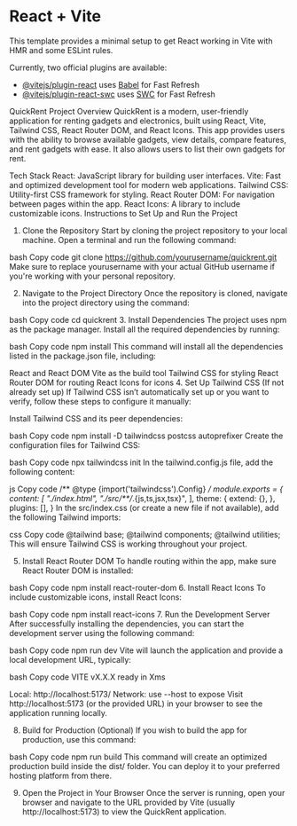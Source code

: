 # React + Vite

This template provides a minimal setup to get React working in Vite with HMR and some ESLint rules.

Currently, two official plugins are available:

- [@vitejs/plugin-react](https://github.com/vitejs/vite-plugin-react/blob/main/packages/plugin-react/README.md) uses [Babel](https://babeljs.io/) for Fast Refresh
- [@vitejs/plugin-react-swc](https://github.com/vitejs/vite-plugin-react-swc) uses [SWC](https://swc.rs/) for Fast Refresh


QuickRent
Project Overview
QuickRent is a modern, user-friendly application for renting gadgets and electronics, built using React, Vite, Tailwind CSS, React Router DOM, and React Icons. This app provides users with the ability to browse available gadgets, view details, compare features, and rent gadgets with ease. It also allows users to list their own gadgets for rent.

Tech Stack
React: JavaScript library for building user interfaces.
Vite: Fast and optimized development tool for modern web applications.
Tailwind CSS: Utility-first CSS framework for styling.
React Router DOM: For navigation between pages within the app.
React Icons: A library to include customizable icons.
Instructions to Set Up and Run the Project
1. Clone the Repository
Start by cloning the project repository to your local machine. Open a terminal and run the following command:

bash
Copy code
git clone https://github.com/yourusername/quickrent.git
Make sure to replace yourusername with your actual GitHub username if you're working with your personal repository.

2. Navigate to the Project Directory
Once the repository is cloned, navigate into the project directory using the command:

bash
Copy code
cd quickrent
3. Install Dependencies
The project uses npm as the package manager. Install all the required dependencies by running:

bash
Copy code
npm install
This command will install all the dependencies listed in the package.json file, including:

React and React DOM
Vite as the build tool
Tailwind CSS for styling
React Router DOM for routing
React Icons for icons
4. Set Up Tailwind CSS (If not already set up)
If Tailwind CSS isn’t automatically set up or you want to verify, follow these steps to configure it manually:

Install Tailwind CSS and its peer dependencies:

bash
Copy code
npm install -D tailwindcss postcss autoprefixer
Create the configuration files for Tailwind CSS:

bash
Copy code
npx tailwindcss init
In the tailwind.config.js file, add the following content:

js
Copy code
/** @type {import('tailwindcss').Config} */
module.exports = {
  content: [
    "./index.html",
    "./src/**/*.{js,ts,jsx,tsx}",
  ],
  theme: {
    extend: {},
  },
  plugins: [],
}
In the src/index.css (or create a new file if not available), add the following Tailwind imports:

css
Copy code
@tailwind base;
@tailwind components;
@tailwind utilities;
This will ensure Tailwind CSS is working throughout your project.

5. Install React Router DOM
To handle routing within the app, make sure React Router DOM is installed:

bash
Copy code
npm install react-router-dom
6. Install React Icons
To include customizable icons, install React Icons:

bash
Copy code
npm install react-icons
7. Run the Development Server
After successfully installing the dependencies, you can start the development server using the following command:

bash
Copy code
npm run dev
Vite will launch the application and provide a local development URL, typically:

bash
Copy code
  VITE vX.X.X  ready in Xms

  Local:   http://localhost:5173/
  Network: use --host to expose
Visit http://localhost:5173 (or the provided URL) in your browser to see the application running locally.

8. Build for Production (Optional)
If you wish to build the app for production, use this command:

bash
Copy code
npm run build
This command will create an optimized production build inside the dist/ folder. You can deploy it to your preferred hosting platform from there.

9. Open the Project in Your Browser
Once the server is running, open your browser and navigate to the URL provided by Vite (usually http://localhost:5173) to view the QuickRent application.

